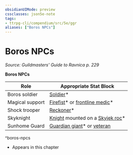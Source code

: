 ```yaml
---
obsidianUIMode: preview
cssclasses: json5e-note
tags:
- ttrpg-cli/compendium/src/5e/ggr
aliases: ["Boros NPCs"]
---
```

# Boros NPCs
*Source: Guildmasters' Guide to Ravnica p. 229* 

**Boros NPCs**

| Role | Appropriate Stat Block |
|------|------------------------|
| Boros soldier | [Soldier](soldier-ggr.md)* |
| Magical support | [Firefist](firefist-ggr.md)* or [frontline medic](frontline-medic-ggr.md)* |
| Shock trooper | [Reckoner](reckoner-ggr.md)* |
| Skyknight | [Knight](knight-xmm.md) mounted on a [Skyjek roc](skyjek-roc-ggr.md)* |
| Sunhome Guard | [Guardian giant](guardian-giant-ggr.md)* or [veteran](veteran.md) |
^boros-npcs

* Appears in this chapter